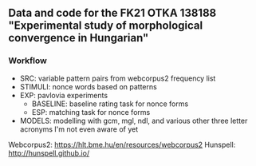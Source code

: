 ## Data and code for the FK21 OTKA 138188 "Experimental study of morphological convergence in Hungarian"

### Workflow

- SRC: variable pattern pairs from webcorpus2 frequency list
- STIMULI: nonce words based on patterns
- EXP: pavlovia experiments
	- BASELINE: baseline rating task for nonce forms
	- ESP: matching task for nonce forms
- MODELS: modelling with gcm, mgl, ndl, and various other three letter acronyms I'm not even aware of yet

Webcorpus2: https://hlt.bme.hu/en/resources/webcorpus2
Hunspell: http://hunspell.github.io/
